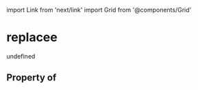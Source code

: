 import Link from 'next/link'
import Grid from '@components/Grid'

# replacee

undefined

## Property of



